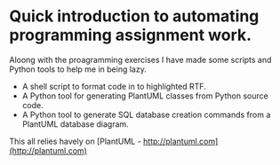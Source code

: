 # Quick introduction to automating programming assignment work.

Aloong with the proagramming exercises I have made some scripts and Python
tools to help me in being lazy.

 * A shell script to format code in to highlighted RTF.
 * A Python tool for generating PlantUML classes from Python source code.
 * A Python tool to generate SQL database creation commands from a PlantUML
   database diagram.

This all relies havely on [PlantUML - http://plantuml.com](http://plantuml.com)
